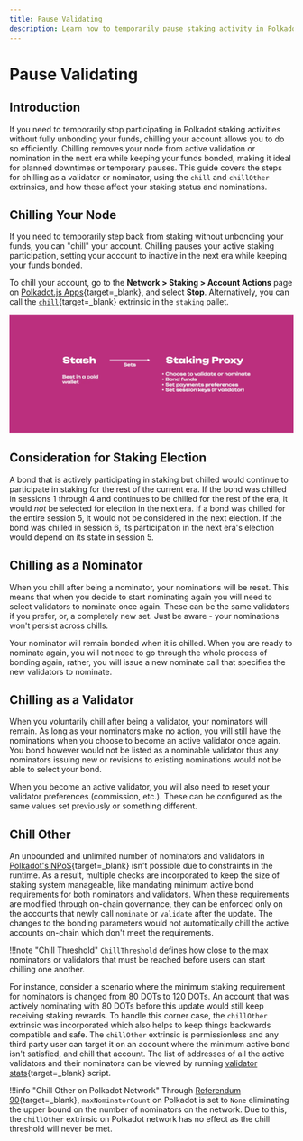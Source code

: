 ```yaml
---
title: Pause Validating
description: Learn how to temporarily pause staking activity in Polkadot using the chill extrinsic, with guidance for validators and nominators.
---
```


# Pause Validating

## Introduction

If you need to temporarily stop participating in Polkadot staking activities without fully unbonding your funds, chilling your account allows you to do so efficiently. Chilling removes your node from active validation or nomination in the next era while keeping your funds bonded, making it ideal for planned downtimes or temporary pauses. This guide covers the steps for chilling as a validator or nominator, using the `chill` and `chillOther` extrinsics, and how these affect your staking status and nominations.

## Chilling Your Node

If you need to temporarily step back from staking without unbonding your funds, you can "chill" your account. Chilling pauses your active staking participation, setting your account to inactive in the next era while keeping your funds bonded.

To chill your account, go to the **Network > Staking > Account Actions** page on [Polkadot.js Apps](https://polkadot.js.org/apps){target=\_blank}, and select **Stop**. Alternatively, you can call the [`chill`](https://paritytech.github.io/polkadot-sdk/master/pallet_staking/enum.Call.html#variant.chill){target=\_blank} extrinsic in the `staking` pallet. 

<!--TODO: I don't think we have this image. I can't find it if we do. If we need or want it, we need a new screenshot-->
![staking](/images/infrastructure/operational-tasks/staking-keys-stash-proxy.webp)

## Consideration for Staking Election

A bond that is actively participating in staking but chilled would continue to participate in
staking for the rest of the current era. If the bond was chilled in sessions 1 through 4 and
continues to be chilled for the rest of the era, it would *not* be selected for election in the next
era. If a bond was chilled for the entire session 5, it would not be considered in the next
election. If the bond was chilled in session 6, its participation in the next era's election would
depend on its state in session 5.

## Chilling as a Nominator

When you chill after being a nominator, your nominations will be reset. This means that when you
decide to start nominating again you will need to select validators to nominate once again. These
can be the same validators if you prefer, or, a completely new set. Just be aware - your nominations
won't persist across chills.

Your nominator will remain bonded when it is chilled. When you are ready to nominate again, you will
not need to go through the whole process of bonding again, rather, you will issue a new nominate
call that specifies the new validators to nominate.

## Chilling as a Validator

When you voluntarily chill after being a validator, your nominators will remain. As long as your
nominators make no action, you will still have the nominations when you choose to become an active
validator once again. You bond however would not be listed as a nominable validator thus any
nominators issuing new or revisions to existing nominations would not be able to select your bond.

When you become an active validator, you will also need to reset your validator preferences
(commission, etc.). These can be configured as the same values set previously or something
different.

## Chill Other

An unbounded and unlimited number of nominators and validators in [Polkadot's NPoS](https://wiki.polkadot.network/docs/learn-phragmen){target=_blank} isn't possible due to constraints in the runtime. As a result, multiple checks are incorporated to keep the size of staking system manageable, like mandating minimum active bond requirements for both nominators and validators. When these requirements are modified through on-chain governance, they can be enforced only on the accounts that newly call `nominate` or `validate` after the update. The changes to the bonding parameters would not automatically chill the active accounts on-chain which don't meet the requirements.

!!!note "Chill Threshold"
    `ChillThreshold` defines how close to the max nominators or validators that must be reached before users can start chilling one another.

For instance, consider a scenario where the minimum staking requirement for nominators is
changed from 80 DOTs to 120 DOTs. An account that was actively nominating with 80 DOTs before this
update would still keep receiving staking rewards. To handle this corner case, the `chillOther`
extrinsic was incorporated which also helps to keep things backwards compatible and safe. The
`chillOther` extrinsic is permissionless and any third party user can target it on an account where
the minimum active bond isn't satisfied, and chill that account. The list of addresses of all the
active validators and their nominators can be viewed by running [validator stats](https://github.com/w3f/validator-stats){target=_blank} script.

!!!info "Chill Other on Polkadot Network"
    Through [Referendum 90](https://polkadot.polkassembly.io/referendum/90){target=_blank}, `maxNominatorCount` on Polkadot is set to `None` eliminating the upper bound on the number of nominators on the network. Due to this, the `chillOther` extrinsic on Polkadot network has no effect as the chill threshold will never be met.